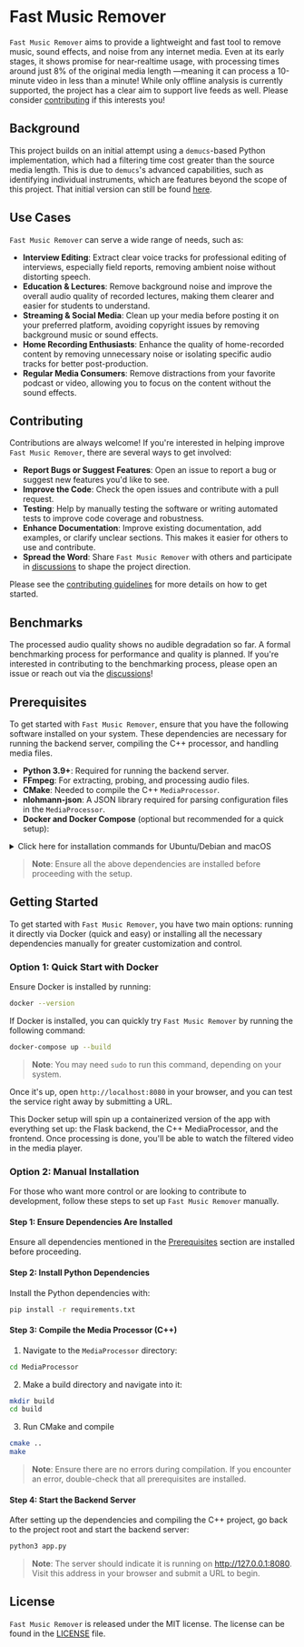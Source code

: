 # Fast Music Remover

`Fast Music Remover` aims to provide a lightweight and fast tool to remove music, sound effects, and noise from any internet media. Even at its early stages, it shows promise for near-realtime usage, with processing times around just 8% of the original media length —meaning it can process a 10-minute video in less than a minute! While only offline analysis is currently supported, the project has a clear aim to support live feeds as well. Please consider [contributing](CONTRIBUTING.md) if this interests you!

## Background

This project builds on an initial attempt using a `demucs`-based Python implementation, which had a filtering time cost greater than the source media length. This is due to `demucs`'s advanced capabilities, such as identifying individual instruments, which are features beyond the scope of this project. That initial version can still be found [here](https://github.com/omeryusufyagci/music-remover).

## Use Cases

`Fast Music Remover` can serve a wide range of needs, such as:

* **Interview Editing**: Extract clear voice tracks for professional editing of interviews, especially field reports, removing ambient noise without distorting speech.
* **Education & Lectures**: Remove background noise and improve the overall audio quality of recorded lectures, making them clearer and easier for students to understand.
* **Streaming & Social Media**: Clean up your media before posting it on your preferred platform, avoiding copyright issues by removing background music or sound effects.
* **Home Recording Enthusiasts**: Enhance the quality of home-recorded content by removing unnecessary noise or isolating specific audio tracks for better post-production.
* **Regular Media Consumers**: Remove distractions from your favorite podcast or video, allowing you to focus on the content without the sound effects.

## Contributing
Contributions are always welcome! If you're interested in helping improve `Fast Music Remover`, there are several ways to get involved:

* **Report Bugs or Suggest Features**: Open an issue to report a bug or suggest new features you'd like to see.
* **Improve the Code**: Check the open issues and contribute with a pull request.
* **Testing**: Help by manually testing the software or writing automated tests to improve code coverage and robustness.
* **Enhance Documentation**: Improve existing documentation, add examples, or clarify unclear sections. This makes it easier for others to use and contribute.
* **Spread the Word**: Share `Fast Music Remover` with others and participate in [discussions](https://github.com/omeryusufyagci/fast-music-remover/discussions) to shape the project direction.

Please see the [contributing guidelines](CONTRIBUTING.md) for more details on how to get started.

## Benchmarks

The processed audio quality shows no audible degradation so far. A formal benchmarking process for performance and quality is planned. If you're interested in contributing to the benchmarking process, please open an issue or reach out via the [discussions](https://github.com/omeryusufyagci/fast-music-remover/discussions)!

## Prerequisites

To get started with `Fast Music Remover`, ensure that you have the following software installed on your system. These dependencies are necessary for running the backend server, compiling the C++ processor, and handling media files.

- **Python 3.9+**: Required for running the backend server.
- **FFmpeg**: For extracting, probing, and processing audio files.
- **CMake**: Needed to compile the C++ `MediaProcessor`.
- **nlohmann-json**: A JSON library required for parsing configuration files in the `MediaProcessor`.
- **Docker and Docker Compose** (optional but recommended for a quick setup):

<details>
  <summary>Click here for installation commands for Ubuntu/Debian and macOS</summary>

  ### Installation Commands

  **FFmpeg**:
  - **On Ubuntu/Debian**: 
    ```sh
    sudo apt update
    sudo apt install ffmpeg
    ```
  - **On macOS**:
    ```sh
    brew install ffmpeg
    ```

    After installing FFmpeg, ensure the correct path is set in the `config.json` file. By default, it is set to `/usr/bin/ffmpeg`. If you are using macOS and installed FFmpeg via Homebrew, update the path in `config.json` to:

    ```json
    "ffmpeg_path": "/opt/homebrew/bin/ffmpeg"
    ```

  **CMake**:
  - **On Ubuntu/Debian**: 
    ```sh
    sudo apt update
    sudo apt install cmake
    ```
  - **On macOS**:
    ```sh
    brew install cmake
    ```

  **nlohmann-json**:
  - **On Ubuntu/Debian**: 
    ```sh
    sudo apt update
    sudo apt install nlohmann-json3-dev
    ```
  - **On macOS**:
    ```sh
    brew install nlohmann-json
    ```

  **Docker and Docker Compose**:
  - **On Ubuntu**:
    ```sh
    sudo apt install docker.io docker-compose
    ```
  - **On macOS**:
    ```sh
    brew install docker
    brew install docker-compose
    ```

</details>

> **Note**: Ensure all the above dependencies are installed before proceeding with the setup.

## Getting Started

To get started with `Fast Music Remover`, you have two main options: running it directly via Docker (quick and easy) or installing all the necessary dependencies manually for greater customization and control.

### Option 1: Quick Start with Docker

Ensure Docker is installed by running:
```sh
docker --version
```

If Docker is installed, you can quickly try `Fast Music Remover` by running the following command:
```sh
docker-compose up --build
```
> **Note**: You may need `sudo` to run this command, depending on your system.

Once it's up, open `http://localhost:8080` in your browser, and you can test the service right away by submitting a URL.

This Docker setup will spin up a containerized version of the app with everything set up: the Flask backend, the C++ MediaProcessor, and the frontend. Once processing is done, you'll be able to watch the filtered video in the media player.

### Option 2: Manual Installation

For those who want more control or are looking to contribute to development, follow these steps to set up `Fast Music Remover` manually.

#### Step 1: Ensure Dependencies Are Installed

Ensure all dependencies mentioned in the [Prerequisites](#prerequisites) section are installed before proceeding.

#### Step 2: Install Python Dependencies

Install the Python dependencies with:
```sh
pip install -r requirements.txt
```
#### Step 3: Compile the Media Processor (C++)

1. Navigate to the `MediaProcessor` directory:
```sh
cd MediaProcessor
```

2. Make a build directory and navigate into it:

```sh
mkdir build
cd build
```
3. Run CMake and compile
```sh
cmake ..
make
```
> **Note**: Ensure there are no errors during compilation. If you encounter an error, double-check that all prerequisites are installed.

#### Step 4: Start the Backend Server

After setting up the dependencies and compiling the C++ project, go back to the project root and start the backend server:
```sh
python3 app.py 
```
> **Note**: The server should indicate it is running on http://127.0.0.1:8080. Visit this address in your browser and submit a URL to begin.

## License

`Fast Music Remover` is released under the MIT license. The license can be found in the [LICENSE](LICENSE) file.
